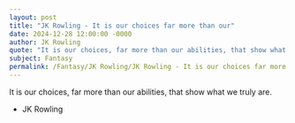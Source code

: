 ```yaml
---
layout: post
title: "JK Rowling - It is our choices far more than our"
date: 2024-12-28 12:00:00 -0000
author: JK Rowling
quote: "It is our choices, far more than our abilities, that show what we truly are."
subject: Fantasy
permalink: /Fantasy/JK Rowling/JK Rowling - It is our choices far more than our
---
```


It is our choices, far more than our abilities, that show what we truly are.

- JK Rowling

